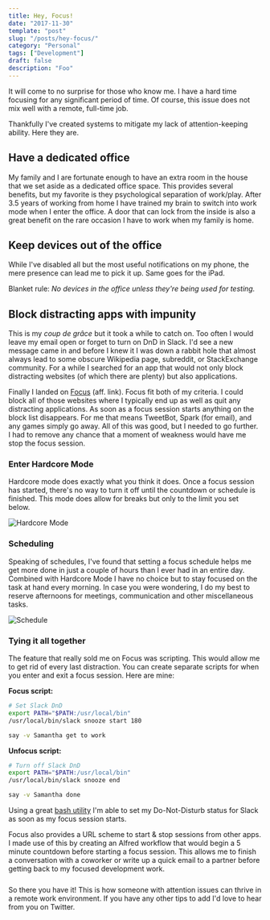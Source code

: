 ```yaml
---
title: Hey, Focus!
date: "2017-11-30"
template: "post"
slug: "/posts/hey-focus/"
category: "Personal"
tags: ["Development"]
draft: false
description: "Foo"
---
```


It will come to no surprise for those who know me. I have a hard time focusing for any significant period of time. Of course, this issue does not mix well with a remote, full-time job.

Thankfully I've created systems to mitigate my lack of attention-keeping ability. Here they are.

## Have a dedicated office
My family and I are fortunate enough to have an extra room in the house that we set aside as a dedicated office space. This provides several benefits, but my favorite is they psychological separation of work/play. After 3.5 years of working from home I have trained my brain to switch into work mode when I enter the office. A door that can lock from the inside is also a great benefit on the rare occasion I have to work when my family is home.

## Keep devices out of the office
While I've disabled all but the most useful notifications on my phone, the mere presence can lead me to pick it up. Same goes for the iPad.

Blanket rule: _No devices in the office unless they're being used for testing._

## Block distracting apps with impunity
This is my _coup de grâce_ but it took a while to catch on. Too often I would leave my email open or forget to turn on DnD in Slack. I'd see a new message came in and before I knew it I was down a rabbit hole that almost always lead to some obscure Wikipedia page, subreddit, or StackExchange community. For a while I searched for an app that would not only block distracting websites (of which there are plenty) but also applications. 

Finally I landed on [Focus](https://a.paddle.com/click?said=102&aaid=3285&link_id=46&chk=7c69c075b142e497521c1a9bf317eeaf&redir=aHR0cHM6Ly9oZXlmb2N1cy5jb20=) (aff. link). Focus fit both of my criteria. I could block all of those websites where I typically end up as well as quit any distracting applications. As soon as a focus session starts anything on the block list disappears. For me that means TweetBot, Spark (for email), and any games simply go away. All of this was good, but I needed to go further. I had to remove any chance that a moment of weakness would have me stop the focus session.

### Enter Hardcore Mode
Hardcore mode does exactly what you think it does. Once a focus session has started, there's no way to turn it off until the countdown or schedule is finished. This mode does allow for breaks but only to the limit you set below.

![Hardcore Mode](/media/focus-general.png)

### Scheduling
Speaking of schedules, I've found that setting a focus schedule helps me get more done in just a couple of hours than I ever had in an entire day. Combined with Hardcore Mode I have no choice but to stay focused on the task at hand every morning. In case you were wondering, I do my best to reserve afternoons for meetings, communication and other miscellaneous tasks.

![Schedule](/media/focus-schedule.png)

### Tying it all together
The feature that really sold me on Focus was scripting. This would allow me to get rid of every last distraction. You can create separate scripts for when you enter and exit a focus session. Here are mine:

__Focus script:__
```bash
# Set Slack DnD
export PATH="$PATH:/usr/local/bin" 
/usr/local/bin/slack snooze start 180

say -v Samantha get to work
```

__Unfocus script:__
```bash
# Turn off Slack DnD
export PATH="$PATH:/usr/local/bin" 
/usr/local/bin/slack snooze end

say -v Samantha done
```

Using a great [bash utility](https://github.com/rockymadden/slack-cli) I'm able to set my Do-Not-Disturb status for Slack as soon as my focus session starts.

Focus also provides a URL scheme to start & stop sessions from other apps. I made use of this by creating an Alfred workflow that would begin a 5 minute countdown before starting a focus session. This allows me to finish a conversation with a coworker or write up a quick email to a partner before getting back to my focused development work.

<div id="om-xpqnndqgbo4hieza0gqr-holder" style="margin-bottom: 25px;"></div>

So there you have it! This is how someone with attention issues can thrive in a remote work environment. If you have any other tips to add I'd love to hear from you on Twitter.